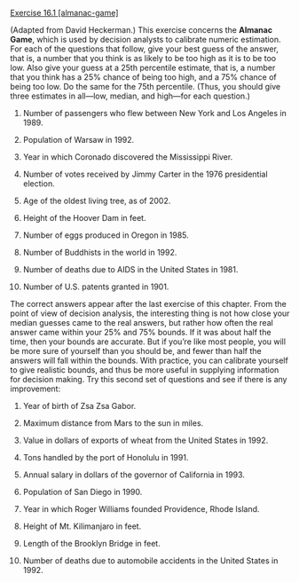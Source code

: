 [Exercise 16.1 \[almanac-game\]](16-1/)

(Adapted from David Heckerman.) This exercise concerns
the **Almanac Game**, which is used by
decision analysts to calibrate numeric estimation. For each of the
questions that follow, give your best guess of the answer, that is, a
number that you think is as likely to be too high as it is to be too
low. Also give your guess at a 25th percentile estimate, that is, a
number that you think has a 25% chance of being too high, and a 75%
chance of being too low. Do the same for the 75th percentile. (Thus, you
should give three estimates in all—low, median, and high—for each
question.)

1.  Number of passengers who flew between New York and Los Angeles
    in 1989.

2.  Population of Warsaw in 1992.

3.  Year in which Coronado discovered the Mississippi River.

4.  Number of votes received by Jimmy Carter in the 1976
    presidential election.

5.  Age of the oldest living tree, as of 2002.

6.  Height of the Hoover Dam in feet.

7.  Number of eggs produced in Oregon in 1985.

8.  Number of Buddhists in the world in 1992.

9.  Number of deaths due to AIDS in the United States
    in 1981.

10. Number of U.S. patents granted in 1901.

The correct answers appear after the last exercise of this chapter. From
the point of view of decision analysis, the interesting thing is not how
close your median guesses came to the real answers, but rather how often
the real answer came within your 25% and 75% bounds. If it was about
half the time, then your bounds are accurate. But if you’re like most
people, you will be more sure of yourself than you should be, and fewer
than half the answers will fall within the bounds. With practice, you
can calibrate yourself to give realistic bounds, and thus be more useful
in supplying information for decision making. Try this second set of
questions and see if there is any improvement:

1.  Year of birth of Zsa Zsa Gabor.

2.  Maximum distance from Mars to the sun in miles.

3.  Value in dollars of exports of wheat from the United States in 1992.

4.  Tons handled by the port of Honolulu in 1991.

5.  Annual salary in dollars of the governor of California in 1993.

6.  Population of San Diego in 1990.

7.  Year in which Roger Williams founded Providence, Rhode Island.

8.  Height of Mt. Kilimanjaro in feet.

9.  Length of the Brooklyn Bridge in feet.

10. Number of deaths due to automobile accidents in the United States
    in 1992.
